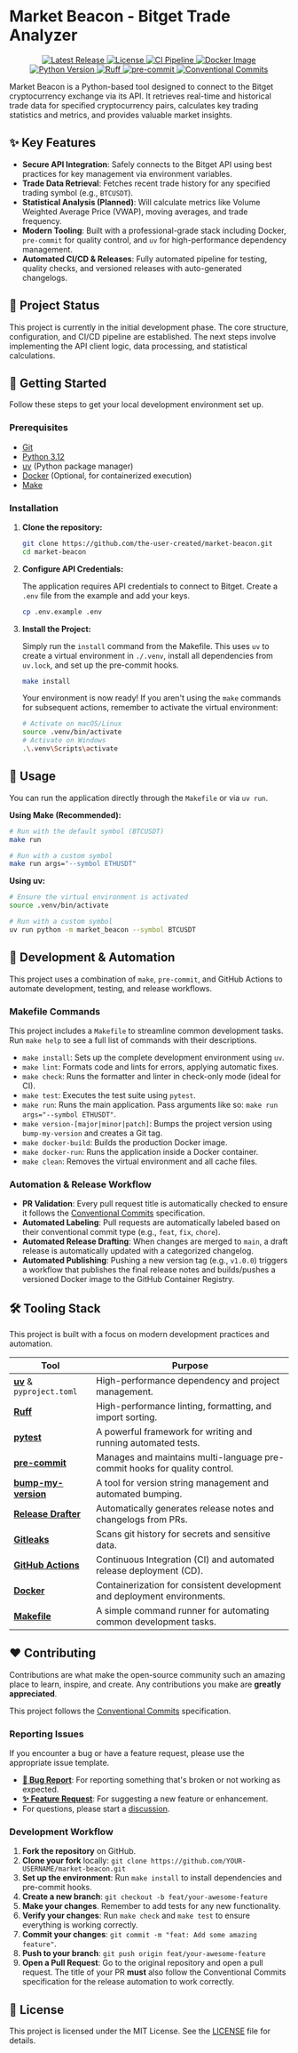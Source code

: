 # Market Beacon - Bitget Trade Analyzer

<p align="center">
  <!-- Project & Status -->
  <a href="https://github.com/the-user-created/market-beacon/releases/latest">
    <img alt="Latest Release" src="https://img.shields.io/github/v/release/the-user-created/market-beacon?style=flat-square&logo=github&logoColor=white">
  </a>
  <a href="https://github.com/the-user-created/market-beacon/blob/main/LICENSE">
    <img alt="License" src="https://img.shields.io/github/license/the-user-created/market-beacon?style=flat-square">
  </a>
  <!-- Build & Quality -->
  <a href="https://github.com/the-user-created/market-beacon/actions/workflows/ci.yml">
    <img alt="CI Pipeline" src="https://img.shields.io/github/actions/workflow/status/the-user-created/market-beacon/ci.yml?branch=main&style=flat-square&logo=githubactions&logoColor=white">
  </a>
  <a href="https://github.com/the-user-created/market-beacon/pkgs/container/market-beacon">
    <img alt="Docker Image" src="https://img.shields.io/github/v/release/the-user-created/market-beacon?label=ghcr.io&style=flat-square&logo=docker&logoColor=white">
  </a>
  <!-- Code Style & Tooling -->
  <a href="https://www.python.org/downloads/release/python-3120/">
    <img alt="Python Version" src="https://img.shields.io/badge/python-3.12-blue?style=flat-square&logo=python&logoColor=white">
  </a>
  <a href="https://github.com/astral-sh/ruff">
    <img alt="Ruff" src="https://img.shields.io/endpoint?url=https://raw.githubusercontent.com/astral-sh/ruff/main/assets/badge/v2.json">
  </a>
  <a href="https://github.com/pre-commit/pre-commit">
    <img alt="pre-commit" src="https://img.shields.io/badge/pre--commit-enabled-brightgreen?logo=pre-commit&logoColor=white&style=flat-square">
  </a>
  <a href="https://conventionalcommits.org">
    <img alt="Conventional Commits" src="https://img.shields.io/badge/Conventional%20Commits-1.0.0-yellow.svg?style=flat-square">
  </a>
</p>

Market Beacon is a Python-based tool designed to connect to the Bitget
cryptocurrency exchange via its API. It retrieves real-time and
historical trade data for specified cryptocurrency pairs, calculates key
trading statistics and metrics, and provides valuable market insights.

## ✨ Key Features

- **Secure API Integration**: Safely connects to the Bitget API using
  best practices for key management via environment variables.
- **Trade Data Retrieval**: Fetches recent trade history for any specified
  trading symbol (e.g., `BTCUSDT`).
- **Statistical Analysis (Planned)**: Will calculate metrics like Volume
  Weighted Average Price (VWAP), moving averages, and trade frequency.
- **Modern Tooling**: Built with a professional-grade stack including
  Docker, `pre-commit` for quality control, and `uv` for
  high-performance dependency management.
- **Automated CI/CD & Releases**: Fully automated pipeline for testing, quality checks, and versioned releases with
  auto-generated changelogs.

## 🚀 Project Status

This project is currently in the initial development phase. The core
structure, configuration, and CI/CD pipeline are established. The next
steps involve implementing the API client logic, data processing, and
statistical calculations.

## 🏁 Getting Started

Follow these steps to get your local development environment set up.

### Prerequisites

- [Git](https://git-scm.com/)
- [Python 3.12](https://www.python.org/downloads/release/python-3120/)
- [uv](https://github.com/astral-sh/uv) (Python package manager)
- [Docker](https://www.docker.com/) (Optional, for containerized execution)
- [Make](https://www.gnu.org/software/make/)

### Installation

1. **Clone the repository:**

   ```sh
   git clone https://github.com/the-user-created/market-beacon.git
   cd market-beacon
   ```

2. **Configure API Credentials:**

   The application requires API credentials to connect to Bitget. Create a
   `.env` file from the example and add your keys.

   ```sh
   cp .env.example .env
   ```

3. **Install the Project:**

   Simply run the `install` command from the Makefile. This uses `uv` to
   create a virtual environment in `./.venv`, install all dependencies
   from `uv.lock`, and set up the pre-commit hooks.

   ```sh
   make install
   ```

   Your environment is now ready! If you aren't using the `make` commands
   for subsequent actions, remember to activate the virtual environment:

   ```sh
   # Activate on macOS/Linux
   source .venv/bin/activate
   # Activate on Windows
   .\.venv\Scripts\activate
   ```

## 🤖 Usage

You can run the application directly through the `Makefile` or via `uv run`.

**Using Make (Recommended):**

```sh
# Run with the default symbol (BTCUSDT)
make run

# Run with a custom symbol
make run args="--symbol ETHUSDT"
```

**Using uv:**

```sh
# Ensure the virtual environment is activated
source .venv/bin/activate

# Run with a custom symbol
uv run python -m market_beacon --symbol BTCUSDT
```

## 🧰 Development & Automation

This project uses a combination of `make`, `pre-commit`, and GitHub Actions to automate development, testing, and
release workflows.

### Makefile Commands

This project includes a `Makefile` to streamline common development tasks. Run `make help` to see a full list of
commands with their descriptions.

- `make install`: Sets up the complete development environment using `uv`.
- `make lint`: Formats code and lints for errors, applying automatic fixes.
- `make check`: Runs the formatter and linter in check-only mode (ideal for CI).
- `make test`: Executes the test suite using `pytest`.
- `make run`: Runs the main application. Pass arguments like so: `make run args="--symbol ETHUSDT"`.
- `make version-[major|minor|patch]`: Bumps the project version using `bump-my-version` and creates a Git tag.
- `make docker-build`: Builds the production Docker image.
- `make docker-run`: Runs the application inside a Docker container.
- `make clean`: Removes the virtual environment and all cache files.

### Automation & Release Workflow

- **PR Validation**: Every pull request title is automatically checked to ensure it follows
  the [Conventional Commits](https://www.conventionalcommits.org) specification.
- **Automated Labeling**: Pull requests are automatically labeled based on their conventional commit type (e.g., `feat`,
  `fix`, `chore`).
- **Automated Release Drafting**: When changes are merged to `main`, a draft release is automatically updated with a
  categorized changelog.
- **Automated Publishing**: Pushing a new version tag (e.g., `v1.0.0`) triggers a workflow that publishes the final
  release notes and builds/pushes a versioned Docker image to the GitHub Container Registry.

## 🛠️ Tooling Stack

This project is built with a focus on modern development practices and automation.

| Tool                                                                      | Purpose                                                                    |
| ------------------------------------------------------------------------- | -------------------------------------------------------------------------- |
| [**uv**](https://github.com/astral-sh/uv) & `pyproject.toml`              | High-performance dependency and project management.                        |
| [**Ruff**](https://github.com/astral-sh/ruff)                             | High-performance linting, formatting, and import sorting.                  |
| [**pytest**](https://docs.pytest.org/)                                    | A powerful framework for writing and running automated tests.              |
| [**pre-commit**](https://pre-commit.com/)                                 | Manages and maintains multi-language pre-commit hooks for quality control. |
| [**bump-my-version**](https://github.com/callowayproject/bump-my-version) | A tool for version string management and automated bumping.                |
| [**Release Drafter**](https://github.com/release-drafter/release-drafter) | Automatically generates release notes and changelogs from PRs.             |
| [**Gitleaks**](https://github.com/gitleaks/gitleaks)                      | Scans git history for secrets and sensitive data.                          |
| [**GitHub Actions**](https://github.com/features/actions)                 | Continuous Integration (CI) and automated release deployment (CD).         |
| [**Docker**](https://www.docker.com/)                                     | Containerization for consistent development and deployment environments.   |
| [**Makefile**](https://www.gnu.org/software/make/manual/make.html)        | A simple command runner for automating common development tasks.           |

## ❤️ Contributing

Contributions are what make the open-source community such an amazing place to learn, inspire, and create. Any
contributions you make are **greatly appreciated**.

This project follows the [Conventional Commits](https://www.conventionalcommits.org/en/v1.0.0/) specification.

### Reporting Issues

If you encounter a bug or have a feature request, please use the appropriate issue template.

- **[🐛 Bug Report](https://github.com/the-user-created/market-beacon/issues/new?template=bug_report.yml)**: For
  reporting something that's broken or not working as expected.
- **[✨ Feature Request](https://github.com/the-user-created/market-beacon/issues/new?template=feature_request.yml)**:
  For suggesting a new feature or enhancement.
- For questions, please start a [discussion](https://github.com/the-user-created/market-beacon/discussions).

### Development Workflow

1. **Fork the repository** on GitHub.
2. **Clone your fork** locally: `git clone https://github.com/YOUR-USERNAME/market-beacon.git`
3. **Set up the environment**: Run `make install` to install dependencies and pre-commit hooks.
4. **Create a new branch**: `git checkout -b feat/your-awesome-feature`
5. **Make your changes**. Remember to add tests for any new functionality.
6. **Verify your changes**: Run `make check` and `make test` to ensure everything is working correctly.
7. **Commit your changes**: `git commit -m "feat: Add some amazing feature"`.
8. **Push to your branch**: `git push origin feat/your-awesome-feature`
9. **Open a Pull Request**: Go to the original repository and open a pull request. The title of your PR **must** also
   follow the Conventional Commits specification for the release automation to work correctly.

## 📄 License

This project is licensed under the MIT License. See the [LICENSE](LICENSE) file for details.
